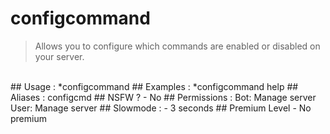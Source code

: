# configcommand

> Allows you to configure which commands are enabled or disabled on your server.

<br>
## Usage :
*configcommand <command name>
## Examples :
*configcommand help
## Aliases :
configcmd
## NSFW ?
- No
## Permissions :
Bot: Manage server
<br>
User: Manage server
## Slowmode :
- 3 seconds
## Premium Level
- No premium
